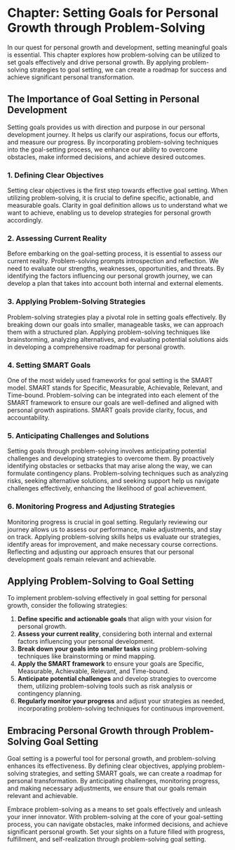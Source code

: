 Chapter: Setting Goals for Personal Growth through Problem-Solving
==================================================================

In our quest for personal growth and development, setting meaningful goals is essential. This chapter explores how problem-solving can be utilized to set goals effectively and drive personal growth. By applying problem-solving strategies to goal setting, we can create a roadmap for success and achieve significant personal transformation.

The Importance of Goal Setting in Personal Development
------------------------------------------------------

Setting goals provides us with direction and purpose in our personal development journey. It helps us clarify our aspirations, focus our efforts, and measure our progress. By incorporating problem-solving techniques into the goal-setting process, we enhance our ability to overcome obstacles, make informed decisions, and achieve desired outcomes.

### 1. Defining Clear Objectives

Setting clear objectives is the first step towards effective goal setting. When utilizing problem-solving, it is crucial to define specific, actionable, and measurable goals. Clarity in goal definition allows us to understand what we want to achieve, enabling us to develop strategies for personal growth accordingly.

### 2. Assessing Current Reality

Before embarking on the goal-setting process, it is essential to assess our current reality. Problem-solving prompts introspection and reflection. We need to evaluate our strengths, weaknesses, opportunities, and threats. By identifying the factors influencing our personal growth journey, we can develop a plan that takes into account both internal and external elements.

### 3. Applying Problem-Solving Strategies

Problem-solving strategies play a pivotal role in setting goals effectively. By breaking down our goals into smaller, manageable tasks, we can approach them with a structured plan. Applying problem-solving techniques like brainstorming, analyzing alternatives, and evaluating potential solutions aids in developing a comprehensive roadmap for personal growth.

### 4. Setting SMART Goals

One of the most widely used frameworks for goal setting is the SMART model. SMART stands for Specific, Measurable, Achievable, Relevant, and Time-bound. Problem-solving can be integrated into each element of the SMART framework to ensure our goals are well-defined and aligned with personal growth aspirations. SMART goals provide clarity, focus, and accountability.

### 5. Anticipating Challenges and Solutions

Setting goals through problem-solving involves anticipating potential challenges and developing strategies to overcome them. By proactively identifying obstacles or setbacks that may arise along the way, we can formulate contingency plans. Problem-solving techniques such as analyzing risks, seeking alternative solutions, and seeking support help us navigate challenges effectively, enhancing the likelihood of goal achievement.

### 6. Monitoring Progress and Adjusting Strategies

Monitoring progress is crucial in goal setting. Regularly reviewing our journey allows us to assess our performance, make adjustments, and stay on track. Applying problem-solving skills helps us evaluate our strategies, identify areas for improvement, and make necessary course corrections. Reflecting and adjusting our approach ensures that our personal development goals remain relevant and achievable.

Applying Problem-Solving to Goal Setting
----------------------------------------

To implement problem-solving effectively in goal setting for personal growth, consider the following strategies:

1. **Define specific and actionable goals** that align with your vision for personal growth.
2. **Assess your current reality**, considering both internal and external factors influencing your personal development.
3. **Break down your goals into smaller tasks** using problem-solving techniques like brainstorming or mind mapping.
4. **Apply the SMART framework** to ensure your goals are Specific, Measurable, Achievable, Relevant, and Time-bound.
5. **Anticipate potential challenges** and develop strategies to overcome them, utilizing problem-solving tools such as risk analysis or contingency planning.
6. **Regularly monitor your progress** and adjust your strategies as needed, incorporating problem-solving techniques for continuous improvement.

Embracing Personal Growth through Problem-Solving Goal Setting
--------------------------------------------------------------

Goal setting is a powerful tool for personal growth, and problem-solving enhances its effectiveness. By defining clear objectives, applying problem-solving strategies, and setting SMART goals, we can create a roadmap for personal transformation. By anticipating challenges, monitoring progress, and making necessary adjustments, we ensure that our goals remain relevant and achievable.

Embrace problem-solving as a means to set goals effectively and unleash your inner innovator. With problem-solving at the core of your goal-setting process, you can navigate obstacles, make informed decisions, and achieve significant personal growth. Set your sights on a future filled with progress, fulfillment, and self-realization through problem-solving goal setting.

